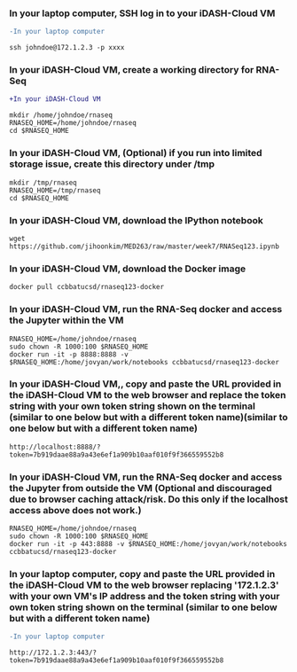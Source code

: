 ### In your laptop computer, SSH log in to your iDASH-Cloud VM
```diff
-In your laptop computer
```
```Shell
ssh johndoe@172.1.2.3 -p xxxx
```

### In your iDASH-Cloud VM, create a working directory for RNA-Seq 
```diff
+In your iDASH-Cloud VM
```
```Shell
mkdir /home/johndoe/rnaseq
RNASEQ_HOME=/home/johndoe/rnaseq
cd $RNASEQ_HOME
```

### In your iDASH-Cloud VM, (Optional) if you run into limited storage issue, create this directory under /tmp
```Shell
mkdir /tmp/rnaseq
RNASEQ_HOME=/tmp/rnaseq
cd $RNASEQ_HOME
```

### In your iDASH-Cloud VM, download the IPython notebook 
```Shell
wget https://github.com/jihoonkim/MED263/raw/master/week7/RNASeq123.ipynb
```

### In your iDASH-Cloud VM, download the Docker image
```Shell
docker pull ccbbatucsd/rnaseq123-docker
```

### In your iDASH-Cloud VM, run the RNA-Seq docker and access the Jupyter within the VM
```Shell
RNASEQ_HOME=/home/johndoe/rnaseq
sudo chown -R 1000:100 $RNASEQ_HOME
docker run -it -p 8888:8888 -v $RNASEQ_HOME:/home/jovyan/work/notebooks ccbbatucsd/rnaseq123-docker
```

### In your iDASH-Cloud VM,, copy and paste the URL provided in the iDASH-Cloud VM to the web browser and replace the token string with your own token string shown on the terminal (similar to one below but with a different token name)(similar to one below but with a different token name)
```Shell
http://localhost:8888/?token=7b919daae88a9a43e6ef1a909b10aaf010f9f366559552b8
```

### In your iDASH-Cloud VM, run the RNA-Seq docker and access the Jupyter from outside the VM (Optional and discouraged due to browser caching attack/risk. Do this only if the localhost access above does not work.)
```Shell
RNASEQ_HOME=/home/johndoe/rnaseq
sudo chown -R 1000:100 $RNASEQ_HOME
docker run -it -p 443:8888 -v $RNASEQ_HOME:/home/jovyan/work/notebooks ccbbatucsd/rnaseq123-docker
```

### In your laptop computer, copy and paste the URL provided in the iDASH-Cloud VM to the web browser replacing '172.1.2.3' with your own VM's IP address and the token string with your own token string shown on the terminal (similar to one below but with a different token name)
```diff
-In your laptop computer
```
```Shell
http://172.1.2.3:443/?token=7b919daae88a9a43e6ef1a909b10aaf010f9f366559552b8
```

